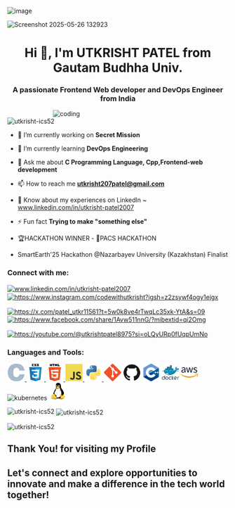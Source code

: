 ![image](https://github.com/user-attachments/assets/e9ab7a22-b63d-46d8-8759-4d3c8cabc889)

![Screenshot 2025-05-26 132923](https://github.com/user-attachments/assets/7b75e2a6-999d-4de3-95c1-a177db1b05b8)





<h1 align="center">Hi 👋, I'm UTKRISHT PATEL from Gautam Budhha Univ.</h1>
<h3 align="center">A passionate Frontend Web developer and DevOps Engineer from India </h3>
<img align="right" alt="coding" width="400" src="https://media1.giphy.com/media/RbDKaczqWovIugyJmW/giphy.gif">

<p align="left"> <img src="https://komarev.com/ghpvc/?username=utkrisht-ics52&label=Profile%20views&color=0e75b6&style=flat" alt="utkrisht-ics52" /> </p>

- 🔭 I’m currently working on **Secret Mission**

- 🌱 I’m currently learning **DevOps Engineering**
- 💬 Ask me about **C Programming Language, Cpp,Frontend-web development**

- 📫 How to reach me **utkrisht207patel@gmail.com**

- 📄 Know about my experiences on Linkedln ~ www.linkedin.com/in/utkrisht-patel2007 
  

- ⚡ Fun fact **Trying to make "something else"**
-   🏆HACKATHON WINNER - 🥇PACS HACKATHON
-   SmartEarth'25 Hackathon @Nazarbayev University (Kazakhstan) Finalist

<h3 align="left">Connect with me:</h3>
<p align="left">
<a href="https://linkedin.com/in/http://www.linkedin.com/in/utkrisht-patel2007" target="blank"><img align="center" src="https://raw.githubusercontent.com/rahuldkjain/github-profile-readme-generator/master/src/images/icons/Social/linked-in-alt.svg" alt="www.linkedin.com/in/utkrisht-patel2007" height="30" width="40" /></a>
<a href="https://instagram.com/https://www.instagram.com/codewithutkrisht?igsh=z2zsywf4ogy1ejgx" target="blank"> <img align="center" src="https://raw.githubusercontent.com/rahuldkjain/github-profile-readme-generator/master/src/images/icons/Social/instagram.svg" alt="https://www.instagram.com/codewithutkrisht?igsh=z2zsywf4ogy1ejgx" height="30" width="40" /></a> 

<a href="https://x.com/patel_utkr11561?t=5w0k8ve4rTwqLc35xk-YtA&s=09" target="blank"> <img align="center" src="https://cdn.jsdelivr.net/npm/simple-icons@v3/icons/twitter.svg" alt="https://x.com/patel_utkr11561?t=5w0k8ve4rTwqLc35xk-YtA&s=09" height="30" width="40" /></a>
  <a href="https://www.facebook.com/share/1Avw511nnG/?mibextid=qi2Omg" target="blank"> <img align="center" src="https://cdn.jsdelivr.net/npm/simple-icons@3.0.1/icons/facebook.svg" alt="https://www.facebook.com/share/1Avw511nnG/?mibextid=qi2Omg" height="30" width="40" /></a>

   <a href="https://youtube.com/@utkrishtpatel8975?si=oLQyURp0fUqpUmNo" target="blank"> <img align="center" src="https://cdn.jsdelivr.net/npm/simple-icons@3.1.0/icons/youtube.svg" alt="https://youtube.com/@utkrishtpatel8975?si=oLQyURp0fUqpUmNo" height="30" width="40" /></a> 
</p>

<h3 align="left">Languages and Tools:</h3>
<p align="left"> <a href="https://www.cprogramming.com/" target="_blank" rel="noreferrer"> <img src="https://raw.githubusercontent.com/devicons/devicon/master/icons/c/c-original.svg" alt="c" width="40" height="40"/> </a> <a href="https://www.w3schools.com/css/" target="_blank" rel="noreferrer"> <img src="https://raw.githubusercontent.com/devicons/devicon/master/icons/css3/css3-original-wordmark.svg" alt="css3" width="40" height="40"/> </a> <a href="https://www.w3.org/html/" target="_blank" rel="noreferrer"> <img src="https://raw.githubusercontent.com/devicons/devicon/master/icons/html5/html5-original-wordmark.svg" alt="html5" width="40" height="40"/> </a> <a href="https://developer.mozilla.org/en-US/docs/Web/JavaScript" target="_blank" rel="noreferrer"> <img src="https://raw.githubusercontent.com/devicons/devicon/master/icons/javascript/javascript-original.svg" alt="javascript" width="40" height="40"/> </a> <a href="https://www.python.org" target="_blank" rel="noreferrer"> <img src="https://raw.githubusercontent.com/devicons/devicon/master/icons/python/python-original.svg" alt="python" width="40" height="40"/> </a>    <img src="https://raw.githubusercontent.com/devicons/devicon/master/icons/git/git-original.svg" alt="git" width="40" height="40"/> </a>  <img src="https://raw.githubusercontent.com/devicons/devicon/master/icons/github/github-original.svg" alt="github" width="40" height="40"/> </a>  <img src ="https://raw.githubusercontent.com/devicons/devicon/master/icons/cplusplus/cplusplus-original.svg" alt="cplusplus" width="40"  height="40"/> </a>  <img src ="https://raw.githubusercontent.com/devicons/devicon/master/icons/docker/docker-original-wordmark.svg" alt="docker" width="40"  height="40"/> </a> <img src ="https://raw.githubusercontent.com/devicons/devicon/master/icons/amazonwebservices/amazonwebservices-original-wordmark.svg" alt="amazonwebservices" width="40"  height="40"/> </a> 
<img src ="https://www.vectorlogo.zone/logos/kubernetes/kubernetes-icon.svg" alt="kubernetes" width="40"  height="40"/> </a> <img src ="https://raw.githubusercontent.com/devicons/devicon/master/icons/linux/linux-original.svg" alt="linux" width="40"  height="40"/> </a> </p>



<p><img align="left" src="https://github-readme-stats.vercel.app/api/top-langs?username=utkrisht-ics52&show_icons=true&locale=en&layout=compact" alt="utkrisht-ics52" /></p>

<p>&nbsp;<img align="center" src="https://github-readme-stats.vercel.app/api?username=utkrisht-ics52&show_icons=true&locale=en" alt="utkrisht-ics52" /></p>

<p><img align="center" src="https://github-readme-streak-stats.herokuapp.com/?user=utkrisht-ics52&" alt="utkrisht-ics52" /></p>
<h2> Thank You! for visiting my Profile </h2>
<h2> Let's connect and explore opportunities to innovate and make a difference in the tech world together!</h2>




